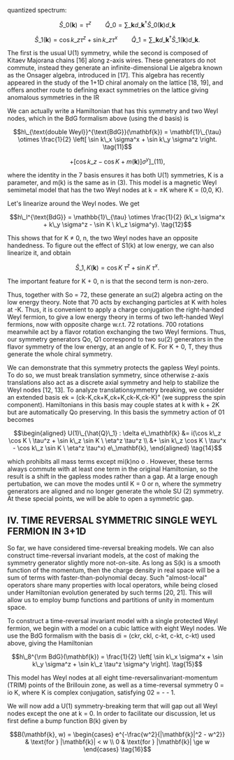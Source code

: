 quantized spectrum:

$$
\hat{S}\_0(\mathbf{k}) = \tau^z \qquad \hat{Q}\_0 = \sum\_{\mathbf{k}} d\_\mathbf{k}^\dagger \hat{S}\_0(\mathbf{k}) d\_\mathbf{k}
$$

$$
\hat{S}\_1(\mathbf{k}) = \cos k\_z \tau^z + \sin k\_z \tau^x \qquad \hat{Q}\_1 = \sum\_\mathbf{k} d\_\mathbf{k}^\dagger \hat{S}\_1(\mathbf{k}) d\_\mathbf{k}.\tag{10}
$$

The first is the usual U(1) symmetry, while the second is composed of Kitaev Majorana chains [16] along z-axis wires. These generators do not commute, instead they generate an infinite-dimensional Lie algebra known as the Onsager algebra, introduced in [17]. This algebra has recently appeared in the study of the 1+1D chiral anomaly on the lattice [18, 19], and offers another route to defining exact symmetries on the lattice giving anomalous symmetries in the IR

We can actually write a Hamiltonian that has this symmetry and two Weyl nodes, which in the BdG formalism above (using the d basis) is

$$h\_{\text{double Weyl}}^{\text{BdG}}(\mathbf{k}) = \mathbf{1}\_{\tau} \otimes \frac{1}{2} \left[ \sin k\_x \sigma^x + \sin k\_y \sigma^z \right. \tag{11}$$

$$+ \left[ \cos k\_z - \cos K + m(\mathbf{k}) \right] \sigma^y \Bigg]\_{\text{(11)}},$$

where the identity in the 7 basis ensures it has both U(1) symmetries, K is a parameter, and m(k) is the same as in (3). This model is a magnetic Weyl semimetal model that has the two Weyl nodes at k = ±K where K = (0,0, K).

Let's linearize around the Weyl nodes. We get

$$h\_l^{\text{BdG}} = \mathbb{1}\_{\tau} \otimes \frac{1}{2} (k\_x \sigma^x + k\_y \sigma^z - \sin K \ k\_z \sigma^y). \tag{12}$$

This shows that for K ≠ 0, n, the two Weyl nodes have an opposite handedness. To figure out the effect of S1(k) at low energy, we can also linearize it, and obtain

$$\hat{S}\_{1,K}(\mathbf{k}) = \cos K \ \tau^z + \sin K \ \tau^x. \tag{13}$$

The important feature for K + 0, n is that the second term is non-zero.

Thus, together with So = 72, these generate an su(2) algebra acting on the low energy theory. Note that 70 acts by exchanging particles at K with holes at -K. Thus, it is convenient to apply a charge conjugation the right-handed Weyl fermion, to give a low energy theory in terms of two left-handed Weyl fermions, now with opposite charge w.r.t. 72 rotations. 700 rotations meanwhile act by a flavor rotation exchanging the two Weyl fermions. Thus, our symmetry generators Qo, Q1 correspond to two su(2) generators in the flavor symmetry of the low energy, at an angle of K. For K + 0, T, they thus generate the whole chiral symmetry.

We can demonstrate that this symmetry protects the gapless Weyl points. To do so, we must break translation symmetry, since otherwise z-axis translations also act as a discrete axial symmetry and help to stabilize the Weyl nodes [12, 13]. To analyze translationsymmetry breaking, we consider an extended basis ek = (ck-K,ck+K,ck+K,ck-K,ck-K)" (we suppress the spin component). Hamiltonians in this basis may couple states at k with k + 2K but are automatically Qo preserving. In this basis the symmetry action of 01 becomes

$$\begin{aligned} U(1)\_{\hat{Q}\_1} : \delta e\_\mathbf{k} &= i(\cos k\_z \cos K \ \tau^z + \sin k\_z \sin K \ \eta^z \tau^z \\ &+ \sin k\_z \cos K \ \tau^x - \cos k\_z \sin K \ \eta^z \tau^x) e\_\mathbf{k}, \end{aligned} \tag{14}$$

which prohibits all mass terms except mi(k)no o . However, these terms always commute with at least one term in the original Hamiltonian, so the result is a shift in the gapless modes rather than a gap. At a large enough pertubation, we can move the modes until K = 0 or n, where the symmetry generators are aligned and no longer generate the whole SU (2) symmetry. At these special points, we will be able to open a symmetric gap.

## IV. TIME REVERSAL SYMMETRIC SINGLE WEYL FERMION IN 3+1D

So far, we have considered time-reversal breaking models. We can also construct time-reversal invariant models, at the cost of making the symmetry generator slightly more not-on-site. As long as S(k) is a smooth function of the momentum, then the charge density in real space will be a sum of terms with faster-than-polynomial decay. Such "almost-local" operators share many properties with local operators, while being closed under Hamiltonian evolution generated by such terms [20, 21]. This will allow us to employ bump functions and partitions of unity in momentum space.

To construct a time-reversal invariant model with a single protected Weyl fermion, we begin with a model on a cubic lattice with eight Weyl nodes. We use the BdG formalism with the basis di = (ckr, ckl, c-kt, c-kt, c-kt) used above, giving the Hamiltonian

$$h\_8^{\rm BdG}(\mathbf{k}) = \frac{1}{2} \left[ \sin k\_x \sigma^x + \sin k\_y \sigma^z + \sin k\_z \tau^z \sigma^y \right]. \tag{15}$$

This model has Weyl nodes at all eight time-reversalinvariant-momentum (TRIM) points of the Brillouin zone, as well as a time-reversal symmetry 0 = io K, where K is complex conjugation, satisfying 02 = - - 1.

We will now add a U(1) symmetry-breaking term that will gap out all Weyl nodes except the one at k = 0. In order to facilitate our discussion, let us first define a bump function B(k) given by

$$B(\mathbf{k}, w) = \begin{cases} e^{-\frac{w^2}{|\mathbf{k}|^2 - w^2}} & \text{for } |\mathbf{k}| < w \\ 0 & \text{for } |\mathbf{k}| \ge w \end{cases} \tag{16}$$